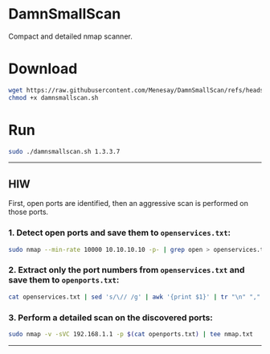 # DamnSmallScan
Compact and detailed nmap scanner.

# Download
```bash
wget https://raw.githubusercontent.com/Menesay/DamnSmallScan/refs/heads/main/damnsmallscan.sh
chmod +x damnsmallscan.sh
```

# Run
```bash
sudo ./damnsmallscan.sh 1.3.3.7
```

***

## HIW

First, open ports are identified, then an aggressive scan is performed on those ports.

### 1. Detect open ports and save them to `openservices.txt`:

```bash
sudo nmap --min-rate 10000 10.10.10.10 -p- | grep open > openservices.txt
```

### 2. Extract only the port numbers from `openservices.txt` and save them to `openports.txt`:

```bash
cat openservices.txt | sed 's/\// /g' | awk '{print $1}' | tr "\n" "," | sed 's/,$//' > openports.txt
```

### 3. Perform a detailed scan on the discovered ports:

```bash
sudo nmap -v -sVC 192.168.1.1 -p $(cat openports.txt) | tee nmap.txt
```

---


